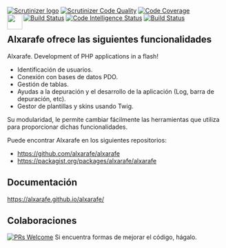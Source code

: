 [![Scrutinizer logo](https://scrutinizer-ci.com/images/logo.png)](https://scrutinizer-ci.com/g/alxarafe/alxarafe/?branch=master)
[![Scrutinizer Code Quality](https://scrutinizer-ci.com/g/alxarafe/alxarafe/badges/quality-score.png?b=master)](https://scrutinizer-ci.com/g/alxarafe/alxarafe/?branch=master)
[![Code Coverage](https://scrutinizer-ci.com/g/alxarafe/alxarafe/badges/coverage.png?b=master)](https://scrutinizer-ci.com/g/alxarafe/alxarafe/?branch=master)
[![Build Status](https://scrutinizer-ci.com/g/alxarafe/alxarafe/badges/build.png?b=master)](https://scrutinizer-ci.com/g/alxarafe/alxarafe/build-status/master)
[![Code Intelligence Status](https://scrutinizer-ci.com/g/alxarafe/alxarafe/badges/code-intelligence.svg?b=master)](https://scrutinizer-ci.com/code-intelligence)
[<img align="left" width="35" height="35" src="https://travis-ci.com/images/logos/TravisCI-Mascot-1.png">](https://travis-ci.org/alxarafe/alxarafe)
[![Build Status](https://travis-ci.org/alxarafe/alxarafe.svg?branch=master)](https://travis-ci.org/alxarafe/alxarafe)

## Alxarafe ofrece las siguientes funcionalidades
Alxarafe. Development of PHP applications in a flash!

- Identificación de usuarios.
- Conexión con bases de datos PDO.
- Gestión de tablas.
- Ayudas a la depuración y el desarrollo de la aplicación (Log, barra de depuración, etc).
- Gestor de plantillas y skins usando Twig.

Su modularidad, le permite cambiar fácilmente las herramientas que utiliza para proporcionar
dichas funcionalidades.

Puede encontrar Alxarafe en los siguientes repositorios:
- https://github.com/alxarafe/alxarafe
- https://packagist.org/packages/alxarafe/alxarafe

## Documentación
https://alxarafe.github.io/alxarafe/

## Colaboraciones
[![PRs Welcome](https://img.shields.io/badge/PRs-welcome-brightgreen.svg)](https://github.com/alxarafe/alxarafe/issues?utf8=✓&q=is%3Aopen%20is%3Aissue)
Si encuentra formas de mejorar el código, hágalo.